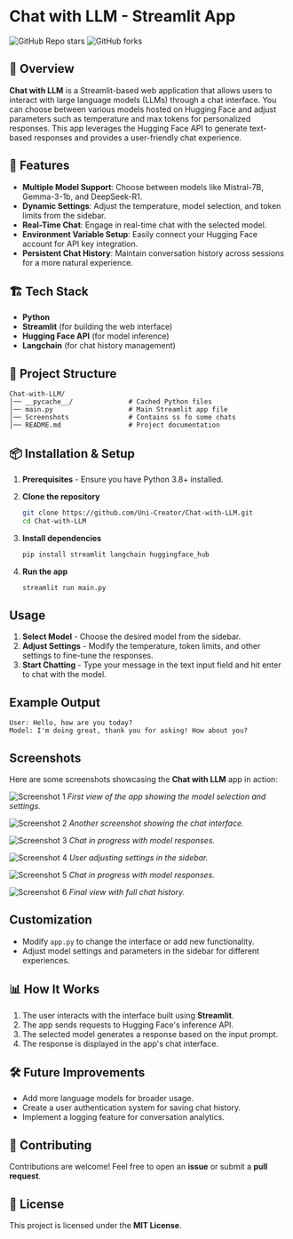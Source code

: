 # Chat with LLM - Streamlit App

![GitHub Repo stars](https://img.shields.io/github/stars/Uni-Creator/Chat-with-LLM?style=social)  ![GitHub forks](https://img.shields.io/github/forks/Uni-Creator/Chat-with-LLM?style=social)

## 📌 Overview
**Chat with LLM** is a Streamlit-based web application that allows users to interact with large language models (LLMs) through a chat interface. You can choose between various models hosted on Hugging Face and adjust parameters such as temperature and max tokens for personalized responses. This app leverages the Hugging Face API to generate text-based responses and provides a user-friendly chat experience.

## 🚀 Features
- **Multiple Model Support**: Choose between models like Mistral-7B, Gemma-3-1b, and DeepSeek-R1.
- **Dynamic Settings**: Adjust the temperature, model selection, and token limits from the sidebar.
- **Real-Time Chat**: Engage in real-time chat with the selected model.
- **Environment Variable Setup**: Easily connect your Hugging Face account for API key integration.
- **Persistent Chat History**: Maintain conversation history across sessions for a more natural experience.


## 🏗️ Tech Stack
- **Python**
- **Streamlit** (for building the web interface)
- **Hugging Face API** (for model inference)
- **Langchain** (for chat history management)

## 📂 Project Structure
```
Chat-with-LLM/
│── __pycache__/              # Cached Python files
│── main.py                   # Main Streamlit app file
│── Screenshots               # Contains ss fo some chats
│── README.md                 # Project documentation
```

## 📦 Installation & Setup
1. **Prerequisites** - Ensure you have Python 3.8+ installed.

2. **Clone the repository**
   ```sh
   git clone https://github.com/Uni-Creator/Chat-with-LLM.git
   cd Chat-with-LLM
   ```
3. **Install dependencies**
   ```sh
   pip install streamlit langchain huggingface_hub
   ```

4. **Run the app**
   ```sh
   streamlit run main.py
   ```


## Usage
1. **Select Model** - Choose the desired model from the sidebar.
2. **Adjust Settings** - Modify the temperature, token limits, and other settings to fine-tune the responses.
3. **Start Chatting** - Type your message in the text input field and hit enter to chat with the model.

## Example Output
```
User: Hello, how are you today?
Model: I'm doing great, thank you for asking! How about you?
```

## Screenshots
Here are some screenshots showcasing the **Chat with LLM** app in action:

![Screenshot 1](screenshots/1.jpg)
*First view of the app showing the model selection and settings.*

![Screenshot 2](screenshots/2.jpg)
*Another screenshot showing the chat interface.*

![Screenshot 3](screenshots/3.jpg)
*Chat in progress with model responses.*

![Screenshot 4](screenshots/4.jpg)
*User adjusting settings in the sidebar.*

![Screenshot 5](screenshots/5.jpg)
*Chat in progress with model responses.*

![Screenshot 6](screenshots/5.jpg)
*Final view with full chat history.*

## Customization
- Modify `app.py` to change the interface or add new functionality.
- Adjust model settings and parameters in the sidebar for different experiences.

## 📊 How It Works
1. The user interacts with the interface built using **Streamlit**.
2. The app sends requests to Hugging Face's inference API.
3. The selected model generates a response based on the input prompt.
4. The response is displayed in the app's chat interface.

## 🛠️ Future Improvements
- Add more language models for broader usage.
- Create a user authentication system for saving chat history.
- Implement a logging feature for conversation analytics.

## 🤝 Contributing
Contributions are welcome! Feel free to open an **issue** or submit a **pull request**.

## 📄 License
This project is licensed under the **MIT License**.




